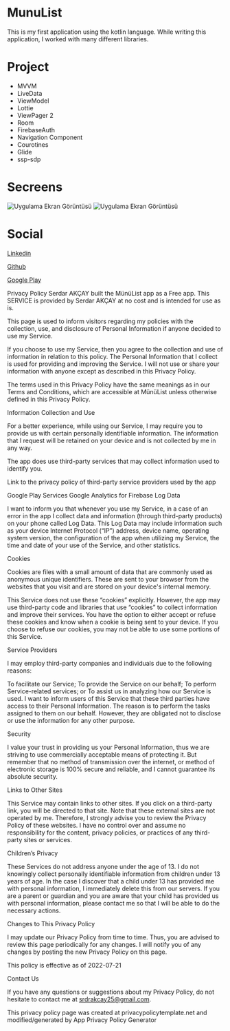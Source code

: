 # MunuList
This is my first application using the kotlin language. While writing this application, I worked with many different libraries.


# Project
- MVVM
- LiveData
- ViewModel
- Lottie
- ViewPager 2
- Room
- FirebaseAuth
- Navigation Component
- Courotines
- Glide
- ssp-sdp


# Secreens
![Uygulama Ekran Görüntüsü](https://user-images.githubusercontent.com/24317263/180790064-dd553dcf-86d2-459e-b7ed-b137fc44c260.png)
![Uygulama Ekran Görüntüsü](https://user-images.githubusercontent.com/24317263/180790106-0088e5fc-ca2a-4a3b-9eef-1442e8ba6fc5.png)



# Social
  [Linkedin](https://www.linkedin.com/in/serdarakcay/)
  
  [Github](https://github.com/srdrakcay)
  
  [Google Play](https://play.google.com/store/apps/developer?id=Serdar+Ak%C3%A7ay)
  






































































Privacy Policy
Serdar AKÇAY built the MünüList app as a Free app. This SERVICE is provided by Serdar AKÇAY at no cost and is intended for use as is.

This page is used to inform visitors regarding my policies with the collection, use, and disclosure of Personal Information if anyone decided to use my Service.

If you choose to use my Service, then you agree to the collection and use of information in relation to this policy. The Personal Information that I collect is used for providing and improving the Service. I will not use or share your information with anyone except as described in this Privacy Policy.

The terms used in this Privacy Policy have the same meanings as in our Terms and Conditions, which are accessible at MünüList unless otherwise defined in this Privacy Policy.

Information Collection and Use

For a better experience, while using our Service, I may require you to provide us with certain personally identifiable information. The information that I request will be retained on your device and is not collected by me in any way.

The app does use third-party services that may collect information used to identify you.

Link to the privacy policy of third-party service providers used by the app

Google Play Services
Google Analytics for Firebase
Log Data

I want to inform you that whenever you use my Service, in a case of an error in the app I collect data and information (through third-party products) on your phone called Log Data. This Log Data may include information such as your device Internet Protocol (“IP”) address, device name, operating system version, the configuration of the app when utilizing my Service, the time and date of your use of the Service, and other statistics.

Cookies

Cookies are files with a small amount of data that are commonly used as anonymous unique identifiers. These are sent to your browser from the websites that you visit and are stored on your device's internal memory.

This Service does not use these “cookies” explicitly. However, the app may use third-party code and libraries that use “cookies” to collect information and improve their services. You have the option to either accept or refuse these cookies and know when a cookie is being sent to your device. If you choose to refuse our cookies, you may not be able to use some portions of this Service.

Service Providers

I may employ third-party companies and individuals due to the following reasons:

To facilitate our Service;
To provide the Service on our behalf;
To perform Service-related services; or
To assist us in analyzing how our Service is used.
I want to inform users of this Service that these third parties have access to their Personal Information. The reason is to perform the tasks assigned to them on our behalf. However, they are obligated not to disclose or use the information for any other purpose.

Security

I value your trust in providing us your Personal Information, thus we are striving to use commercially acceptable means of protecting it. But remember that no method of transmission over the internet, or method of electronic storage is 100% secure and reliable, and I cannot guarantee its absolute security.

Links to Other Sites

This Service may contain links to other sites. If you click on a third-party link, you will be directed to that site. Note that these external sites are not operated by me. Therefore, I strongly advise you to review the Privacy Policy of these websites. I have no control over and assume no responsibility for the content, privacy policies, or practices of any third-party sites or services.

Children’s Privacy

These Services do not address anyone under the age of 13. I do not knowingly collect personally identifiable information from children under 13 years of age. In the case I discover that a child under 13 has provided me with personal information, I immediately delete this from our servers. If you are a parent or guardian and you are aware that your child has provided us with personal information, please contact me so that I will be able to do the necessary actions.

Changes to This Privacy Policy

I may update our Privacy Policy from time to time. Thus, you are advised to review this page periodically for any changes. I will notify you of any changes by posting the new Privacy Policy on this page.

This policy is effective as of 2022-07-21

Contact Us

If you have any questions or suggestions about my Privacy Policy, do not hesitate to contact me at srdrakcay25@gmail.com.

This privacy policy page was created at privacypolicytemplate.net and modified/generated by App Privacy Policy Generator
